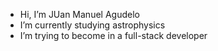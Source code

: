 -  Hi, I’m JUan Manuel Agudelo
-  I’m currently studying astrophysics
-  I’m trying to become in a full-stack developer

<!---
jmanuelagudelo/jmanuelagudelo is a ✨ special ✨ repository because its `README.md` (this file) appears on your GitHub profile.
You can click the Preview link to take a look at your changes.
--->
